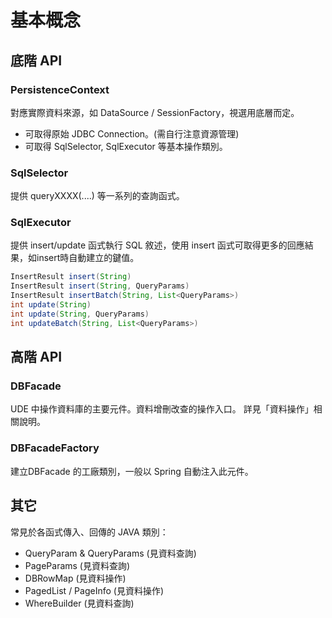 # 基本概念

## 底階 API

### PersistenceContext  

對應實際資料來源，如 DataSource / SessionFactory，視選用底層而定。
* 可取得原始 JDBC Connection。(需自行注意資源管理)
* 可取得 SqlSelector, SqlExecutor 等基本操作類別。

### SqlSelector

提供 queryXXXX(....) 等一系列的查詢函式。

### SqlExecutor

提供 insert/update 函式執行 SQL 敘述，使用 insert 函式可取得更多的回應結果，如insert時自動建立的鍵值。

``` java 
InsertResult insert(String)
InsertResult insert(String, QueryParams)
InsertResult insertBatch(String, List<QueryParams>)
int update(String)
int update(String, QueryParams)
int updateBatch(String, List<QueryParams>)
```

## 高階 API 

### DBFacade

UDE 中操作資料庫的主要元件。資料增刪改查的操作入口。
詳見「資料操作」相關說明。

### DBFacadeFactory

建立DBFacade 的工廠類別，一般以 Spring 自動注入此元件。

## 其它

常見於各函式傳入、回傳的 JAVA 類別：

* QueryParam & QueryParams (見資料查詢)
* PageParams (見資料查詢)
* DBRowMap (見資料操作)
* PagedList / PageInfo (見資料操作)
* WhereBuilder (見資料查詢)



